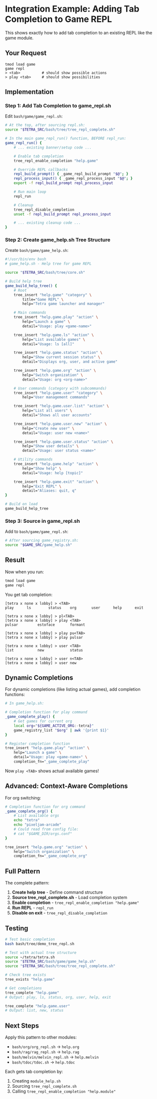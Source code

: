 # Integration Example: Adding Tab Completion to Game REPL

This shows exactly how to add tab completion to an existing REPL like the game module.

## Your Request

```
tmod load game
game repl
> <tab>          # should show possible actions
> play <tab>     # should show possibilities
```

## Implementation

### Step 1: Add Tab Completion to game_repl.sh

Edit `bash/game/game_repl.sh`:

```bash
# At the top, after sourcing repl.sh:
source "$TETRA_SRC/bash/tree/tree_repl_complete.sh"

# In the main game_repl_run() function, BEFORE repl_run:
game_repl_run() {
    # ... existing banner/setup code ...

    # Enable tab completion
    tree_repl_enable_completion "help.game"

    # Override REPL callbacks
    repl_build_prompt() { _game_repl_build_prompt "$@"; }
    repl_process_input() { _game_repl_process_input "$@"; }
    export -f repl_build_prompt repl_process_input

    # Run main loop
    repl_run

    # Cleanup
    tree_repl_disable_completion
    unset -f repl_build_prompt repl_process_input

    # ... existing cleanup code ...
}
```

### Step 2: Create game_help.sh Tree Structure

Create `bash/game/game_help.sh`:

```bash
#!/usr/bin/env bash
# game_help.sh - Help tree for game REPL

source "$TETRA_SRC/bash/tree/core.sh"

# Build help tree
game_build_help_tree() {
    # Root
    tree_insert "help.game" "category" \
        title="Game REPL" \
        help="Tetra game launcher and manager"

    # Main commands
    tree_insert "help.game.play" "action" \
        help="Launch a game" \
        detail="Usage: play <game-name>"

    tree_insert "help.game.ls" "action" \
        help="List available games" \
        detail="Usage: ls [all]"

    tree_insert "help.game.status" "action" \
        help="Show current session status" \
        detail="Displays org, user, and active game"

    tree_insert "help.game.org" "action" \
        help="Switch organization" \
        detail="Usage: org <org-name>"

    # User commands (category with subcommands)
    tree_insert "help.game.user" "category" \
        help="User management commands"

    tree_insert "help.game.user.list" "action" \
        help="List all users" \
        detail="Shows all user accounts"

    tree_insert "help.game.user.new" "action" \
        help="Create new user" \
        detail="Usage: user new <name>"

    tree_insert "help.game.user.status" "action" \
        help="Show user details" \
        detail="Usage: user status <name>"

    # Utility commands
    tree_insert "help.game.help" "action" \
        help="Show help" \
        detail="Usage: help [topic]"

    tree_insert "help.game.exit" "action" \
        help="Exit REPL" \
        detail="Aliases: quit, q"
}

# Build on load
game_build_help_tree
```

### Step 3: Source in game_repl.sh

Add to `bash/game/game_repl.sh`:

```bash
# After sourcing game_registry.sh:
source "$GAME_SRC/game_help.sh"
```

## Result

Now when you run:

```bash
tmod load game
game repl
```

You get tab completion:

```
[tetra x none x lobby] > <TAB>
play      ls        status    org       user      help      exit

[tetra x none x lobby] > pl<TAB>
[tetra x none x lobby] > play <TAB>
pulsar         estoface       formant

[tetra x none x lobby] > play pu<TAB>
[tetra x none x lobby] > play pulsar

[tetra x none x lobby] > user <TAB>
list           new            status

[tetra x none x lobby] > user n<TAB>
[tetra x none x lobby] > user new
```

## Dynamic Completions

For dynamic completions (like listing actual games), add completion functions:

```bash
# In game_help.sh:

# Completion function for play command
_game_complete_play() {
    # Get games for current org
    local org="${GAME_ACTIVE_ORG:-tetra}"
    game_registry_list "$org" | awk '{print $1}'
}

# Register completion function
tree_insert "help.game.play" "action" \
    help="Launch a game" \
    detail="Usage: play <game-name>" \
    completion_fn="_game_complete_play"
```

Now `play <TAB>` shows actual available games!

## Advanced: Context-Aware Completions

For org switching:

```bash
# Completion function for org command
_game_complete_org() {
    # List available orgs
    echo "tetra"
    echo "pixeljam-arcade"
    # Could read from config file:
    # cat "$GAME_DIR/orgs.conf"
}

tree_insert "help.game.org" "action" \
    help="Switch organization" \
    completion_fn="_game_complete_org"
```

## Full Pattern

The complete pattern:

1. **Create help tree** - Define command structure
2. **Source tree_repl_complete.sh** - Load completion system
3. **Enable completion** - `tree_repl_enable_completion "help.game"`
4. **Run REPL** - `repl_run`
5. **Disable on exit** - `tree_repl_disable_completion`

## Testing

```bash
# Test basic completion
bash bash/tree/demo_tree_repl.sh

# Test with actual tree structure
source ~/tetra/tetra.sh
source "$TETRA_SRC/bash/game/game_help.sh"
source "$TETRA_SRC/bash/tree/tree_repl_complete.sh"

# Check tree exists
tree_exists "help.game"

# Get completions
tree_complete "help.game"
# Output: play, ls, status, org, user, help, exit

tree_complete "help.game.user"
# Output: list, new, status
```

## Next Steps

Apply this pattern to other modules:

- `bash/org/org_repl.sh` → `help.org`
- `bash/rag/rag_repl.sh` → `help.rag`
- `bash/melvin/melvin_repl.sh` → `help.melvin`
- `bash/tdoc/tdoc.sh` → `help.tdoc`

Each gets tab completion by:
1. Creating `module_help.sh`
2. Sourcing `tree_repl_complete.sh`
3. Calling `tree_repl_enable_completion "help.module"`
